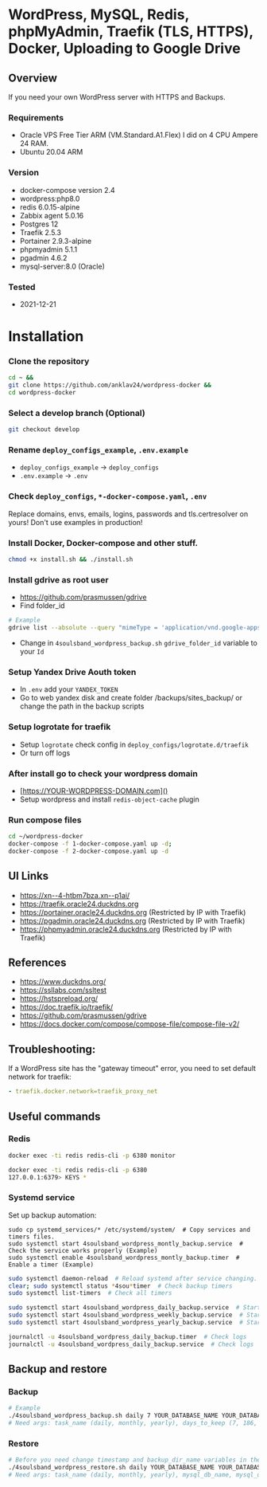 # WordPress, MySQL, Redis, phpMyAdmin, Traefik (TLS, HTTPS), Docker, Uploading to Google Drive

## Overview
If you need your own WordPress server with HTTPS and Backups.

### Requirements
- Oracle VPS Free Tier ARM (VM.Standard.A1.Flex) I did on 4 CPU Ampere 24 RAM.
- Ubuntu 20.04 ARM

### Version
- docker-compose version 2.4
- wordpress:php8.0
- redis 6.0.15-alpine
- Zabbix agent 5.0.16
- Postgres 12
- Traefik 2.5.3
- Portainer 2.9.3-alpine
- phpmyadmin 5.1.1
- pgadmin 4.6.2
- mysql-server:8.0 (Oracle)

### Tested
- 2021-12-21

# Installation
### Clone the repository
```bash
cd ~ &&
git clone https://github.com/anklav24/wordpress-docker &&
cd wordpress-docker
```

### Select a develop branch (Optional)
```bash
git checkout develop
```

### Rename ```deploy_configs_example```, ```.env.example```
- ```deploy_configs_example``` -> ```deploy_configs```
- ```.env.example``` -> ```.env```

### Check ```deploy_configs```, ```*-docker-compose.yaml```, ```.env```
Replace domains, envs, emails, logins, passwords and tls.certresolver on yours!
Don't use examples in production!

### Install Docker, Docker-compose and other stuff.
```bash
chmod +x install.sh && ./install.sh
```
### Install gdrive as root user
- https://github.com/prasmussen/gdrive
- Find folder_id
```bash
# Example
gdrive list --absolute --query "mimeType = 'application/vnd.google-apps.folder' and name contains 'backup'" --max 1000
```
- Change in `4soulsband_wordpress_backup.sh` `gdrive_folder_id` variable to your `Id`

### Setup Yandex Drive Aouth token

- In `.env` add your `YANDEX_TOKEN`
- Go to web yandex disk and create folder /backups/sites_backup/ or change the path in the backup scripts

### Setup logrotate for traefik
- Setup `logrotate` check config in `deploy_configs/logrotate.d/traefik`
- Or turn off logs

### After install go to check your wordpress domain
- [https://YOUR-WORDPRESS-DOMAIN.com]()
- Setup wordpress and install ```redis-object-cache``` plugin

### Run compose files
```bash
cd ~/wordpress-docker
docker-compose -f 1-docker-compose.yaml up -d; 
docker-compose -f 2-docker-compose.yaml up -d
```

## UI Links
- https://xn--4-htbm7bza.xn--p1ai/
- https://traefik.oracle24.duckdns.org
- https://portainer.oracle24.duckdns.org (Restricted by IP with Traefik)
- https://pgadmin.oracle24.duckdns.org (Restricted by IP with Traefik)
- https://phpmyadmin.oracle24.duckdns.org (Restricted by IP with Traefik)

## References
- https://www.duckdns.org/
- https://ssllabs.com/ssltest
- https://hstspreload.org/
- https://doc.traefik.io/traefik/
- https://github.com/prasmussen/gdrive
- https://docs.docker.com/compose/compose-file/compose-file-v2/

## Troubleshooting:
If a WordPress site has the "gateway timeout" error, you need to set default network for traefik:
```yaml
- traefik.docker.network=traefik_proxy_net
```

## Useful commands
### Redis
```bash
docker exec -ti redis redis-cli -p 6380 monitor

docker exec -ti redis redis-cli -p 6380
127.0.0.1:6379> KEYS *
```

### Systemd service
Set up backup automation:
```
sudo cp systemd_services/* /etc/systemd/system/  # Copy services and timers files.
sudo systemctl start 4soulsband_wordpress_montly_backup.service  # Check the service works properly (Example)
sudo systemctl enable 4soulsband_wordpress_montly_backup.timer  # Enable a timer (Example)
```
```bash
sudo systemctl daemon-reload  # Reload systemd after service changing.
clear; sudo systemctl status *4sou*timer  # Check backup timers
sudo systemctl list-timers  # Check all timers

sudo systemctl start 4soulsband_wordpress_daily_backup.service  # Start the backup manually.
sudo systemctl start 4soulsband_wordpress_weekly_backup.service  # Start the backup manually.
sudo systemctl start 4soulsband_wordpress_yearly_backup.service  # Start the backup manually. With Google Drive Sync

journalctl -u 4soulsband_wordpress_daily_backup.timer  # Check logs
journalctl -u 4soulsband_wordpress_daily_backup.service  # Check logs
```

## Backup and restore
### Backup
```bash
# Example
./4soulsband_wordpress_backup.sh daily 7 YOUR_DATABASE_NAME YOUR_DATABASE_USER YOUR_DATABASE_PASSWORD true
# Need args: task_name (daily, monthly, yearly), days_to_keep (7, 186, 1825), mysql_db_name, mysql_user, mysql_password, [debug (true)]
```
### Restore
```bash
# Before you need change timestamp and backup_dir_name variables in the file 
./4soulsband_wordpress_restore.sh daily YOUR_DATABASE_NAME YOUR_DATABASE_USER YOUR_DATABASE_PASSWORD true
# Need args: task_name (daily, monthly, yearly), mysql_db_name, mysql_user, mysql_password, [debug (true)]
```
